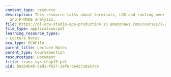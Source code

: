 ```yaml
---
content_type: resource
description: This resource talks about terminals, LOS and routing over the rail network,
  and P-MAKE analysis.
file: https://ol-ocw-studio-app-production.s3.amazonaws.com/courses/1-221j-transportation-systems-fall-2004/b9264b4b5ed1f6573af6ba42728957c9_trans_sys_chap15.pdf
file_type: application/pdf
learning_resource_types:
- Lecture Notes
ocw_type: OCWFile
parent_title: Lecture Notes
parent_type: CourseSection
resourcetype: Document
title: trans_sys_chap15.pdf
uid: b9264b4b-5ed1-f657-3af6-ba42728957c9
---
```

